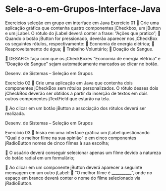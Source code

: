 # Sele-a-o-em-Grupos-Interface-Java
Exercicios seleção em grupo em interface em Java
Exercício 01
 Crie uma aplicação gráfica que contenha quatro componentes
jCheckbox, um jButton e um jLabel. O rótulo do jLabel deverá conter
a frase: “Ações que pratico”;
 Quando o botão jButton for pressionado, deverão aparecer nos
jCheckBox os seguintes rótulos, respectivamente:
 Economia de energia elétrica;
 Reaproveitamento de água;
 Trabalho Voluntário;
 Doação de Sangue.

 DESAFIO: faça com que os jCheckBoxes “Economia de energia
elétrica” e “Doação de Sangue” sejam automaticamente marcados ao
clicar no botão.

Desenv. de Sistemas – Seleção em Grupos

Exercício 02
 Crie uma aplicação em Java que contenha dois componentes
jCheckBox sem rótulos personalizados. O rótulo desses dois
jCheckBox deverão ser obtidos a partir da inserção de textos em dois
outros componentes jTextField que estarão na tela.

 Ao clicar em um botão jButton a associação dos rótulos deverá ser
realizada.

Desenv. de Sistemas – Seleção em Grupos

Exercício 03
 Insira em uma interface gráfica um jLabel questionando “Qual é o
melhor filme na sua opinião” e em cinco componentes jRadioButton
nomes de cinco filmes à sua escolha;

 O usuário deverá conseguir selecionar apenas um filme devido a
natureza do botão radial em um formulário;

 Ao clicar em um componente jButton deverá aparecer a seguinte
mensagem em um outro jLabel:
 “O melhor filme é __________”, onde no espaço em branco deverá conter o
nome do filme selecionado via jRadioButton.
